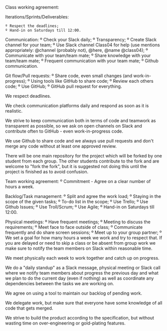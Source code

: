 Class working agreement:

Iterations/Sprints/Deliverables:

	º Respect the deadlines;
	º Hand-in on Saturdays till 12:00.

Communication:
	º Check your Slack daily;
	º Transparency;
	º Create Slack channel for your team;
	º Use Slack channel Class04 for help (use mentions appropriately: @channel (probably not), @here, @name @class04);
	º Communicate with your team/team mate;
	º Share knowledge with your team/team mate;
	º Frequent communication with your team mate;
	º Github communication.

Git flow/Pull requests:
	º Share code, even small changes (and work-in-progress);
	º Using tools like GitHub to share code;
	º Review each others code;
	º Use GitHub;
	º GitHub pull request for everything.

We respect deadlines.

We check communication platforms daily and respond as soon as it is realistic.

We strive to keep communication both in terms of code and teamwork as transparent as possible, so we ask on open channels on Slack and contribute often to GitHub - even work-in-progress code.

We use Github to share code and we always use pull requests and don't merge any code without at least one approved review.

There will be one main repository for the project which will be forked by one student from each group. The other students contribute to the fork and are welcome to "fork the fork", but it is suggested not doing this until the project is finished as to avoid confusion.

Team working agreement:
	º Commitment - Agree on a clear number of hours a week.

Backlog/Task management:
	º Split and agree the work load;
	º Staying in the scope of the given tasks;
	º To-do list in the scope;
	º Use Trello;
	º Use Github Issues;
	º Use Troll/Scrum;
	º Use Agile;
	º Hand-in on Saturdays till 12:00.

Physical meetings:
	º Have frequent meetings;
	º Meeting to discuss the requirements;
	º Meet face to face outside of class;
	º Communicate frequently and do share screen sessions;
	º Meet up to your group partner;
	º We set a goal for how many hours a week we work and try to respect that. If you are delayed or need to skip a class or be absent from group work we make sure to notify the team members on Slack within reasonable time.

We meet physically each week to work together and catch up on progress.

We do a "daily standup" as a Slack message, physical meeting or Slack call where we notify team members about progress the previous day and what we plan to do the current day (even if nothing) as well as coordinate any dependencies between the tasks we are working on.

We agree on using a tool to maintain our backlog of pending work.

We delegate work, but make sure that everyone have some knowledge of all code that gets merged.

We strive to build the product according to the specification, but without wasting time on over-engineering or gold-plating features.

